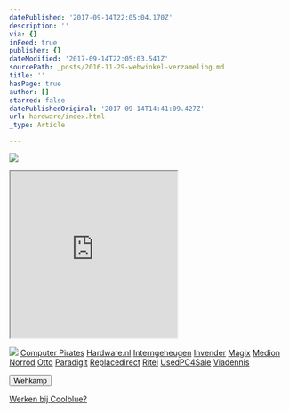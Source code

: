 ```yaml
---
datePublished: '2017-09-14T22:05:04.170Z'
description: ''
via: {}
inFeed: true
publisher: {}
dateModified: '2017-09-14T22:05:03.541Z'
sourcePath: _posts/2016-11-29-webwinkel-verzameling.md
title: ''
hasPage: true
author: []
starred: false
datePublishedOriginal: '2017-09-14T14:41:09.427Z'
url: hardware/index.html
_type: Article

---
```

![](https://the-grid-user-content.s3-us-west-2.amazonaws.com/e4f5c7a1-5645-4150-88af-80872fdd68a7.jpg)

<iframe src="https://the-grid.github.io/ed-userhtml/?g=eJy1V11vmzAUfedXMKTmLeErNB-NU3Vdp1Xquj30YX2KDNyAFWMs2xmppv33mY-stGvaVIMoCrHB555zzL0XFh8-fbu8u_9-ZaYqo0tjsT8AjpeGsZDqgcLSiMlP85dh6k-Gd8OCxCqdm27gOHx3Vk2nQJJU6bnHKeO3sbCb9cYCm6mANbJSpfjctrlYj1JmR5REGzvCmT43d_Vi6ofStyMBWJGfUM06rkv1qcnYWi5IlphSRM9hZL4VERyNY1YCkDXxplbDHFkzxzLDXMQgkOVY9nJh4xd4F0UxuohAxkRApEaMWqbCIgENsAopZpsXSJZrwjzDorzevs5wAtJmcbgi9V-VQiJIbBeEbYAyjDMb6xDDJgZniWViqiN8uft6Y6qtygXBOnDlLbLq3aiNb7ZBD0w9quXMnTOrUmMekENJiEM8ivKsHzH7AH0KUdFICRyD_ok2IEYMlH0eITc4HTsDnPGzDE3dwJvOqgFGru9PTt1qIFB12KLe1MOOC5Cy953U0CAYVlCSU9oApdDMGa9cb1XrXTWCT7zPPd23fxn0rTXUmT0kFbNelOzxO9NxSEaUKgq9FZI9_pEyvLYM7wgZsizCmhADwUWeCJxlWHOkZTXZV_fy95wjd6DQVtCBRGPfdQZrdPfjZqAnUIlz4l_om1J_a43V-gHDGaCPOR3eQlxA2JNDGl8H-_-NDl7daN2b-FbKNOdNchIWw26EJd-Vaer5_mzSStTbohhG8pV0NQVQZLF8nVOaFzryZTvA0uzCmhbnntMgAqYrN-U5YRW9pow3JvGUlx4F_viZQ3H8LoeeBunIozZohy4d2-E8b-z4TYdzvZe6W8uo7XFGxcAYkTHgKg07ybJHyA7a4OFMO2BSELjBmx7pLv0ek652HCoDOvEHarSei5C-R3V7TiCFbQKsqtHNY4I3c7xWcl0_ubCdZMZbvtQxQLWjdGLRM_I9W_WQi7IraHJl_eOEJZVP46k_Oe556h9j7veInbjR8OvQBf22Fubxg375s-uXwD_50sMa" height="300" style=""></iframe>

![](https://the-grid-user-content.s3-us-west-2.amazonaws.com/d4d8e480-281e-41f8-a31e-4427722137e0.png)
[Computer Pirates][0]
[Hardware.nl][1]
[Interngeheugen][2]
[Invender][3]
[Magix][4]
[Medion][5]
[Norrod][6]
[Otto][7]
[Paradigit][8]
[Replacedirect][9]
[Ritel][10]
[UsedPC4Sale][11]
[Viadennis][12]

<button data-role="cta" style="">Wehkamp</button>

[Werken bij Coolblue?][13]

[0]: http://www.computerpirates.com/
[1]: http://www.hardware.nl/
[2]: http://www.interngeheugen.com/tt/?tt=2902_12_133761_Interngeheugen&r=%2F
[3]: http://www.invender.nl/ttiv/index.php?tt=352_12_133761_Invender&r=%2F
[4]: http://www.magix.com/ap/tradetracker/?tt=2074_12_133761_Magix&r=%2F
[5]: http://tc.tradetracker.net/?c=3452&m=12&a=133761
[6]: http://www.norrod.nl/tt/index.aspx?tt=23396_12_133761_Norrod&r=%2F
[7]: http://www.otto.nl/
[8]: http://www.paradigit.nl/tt/index.aspx?tt=5043_12_133761_Paradigit&r=%2F
[9]: http://www.replacedirect.nl/
[10]: http://www.ritel.nl/telecom/?tt=668_12_133761_Ritel&r=%2F
[11]: http://tc.tradetracker.net/?c=20400&m=12&a=133761&r=UsedPC4sale&u=%2F
[12]: http://www.viadennis.nl/computer/?tt=15804_12_133761_Viadennis&r=%2F
[13]: http://prf.hn/click/camref:1100l3bs3/creativeref:1011l11074